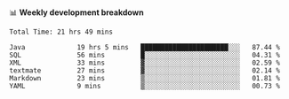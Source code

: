 
📊 **Weekly development breakdown**
<!--START_SECTION:waka-->

```text
Total Time: 21 hrs 49 mins

Java             19 hrs 5 mins   ██████████████████████░░░   87.44 %
SQL              56 mins         █░░░░░░░░░░░░░░░░░░░░░░░░   04.31 %
XML              33 mins         ▓░░░░░░░░░░░░░░░░░░░░░░░░   02.59 %
textmate         27 mins         ▓░░░░░░░░░░░░░░░░░░░░░░░░   02.14 %
Markdown         23 mins         ▒░░░░░░░░░░░░░░░░░░░░░░░░   01.81 %
YAML             9 mins          ▒░░░░░░░░░░░░░░░░░░░░░░░░   00.73 %
```

<!--END_SECTION:waka-->
